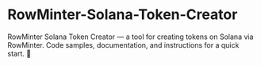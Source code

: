 # RowMinter-Solana-Token-Creator
RowMinter Solana Token Creator — a tool for creating tokens on Solana via RowMinter. Code samples, documentation, and instructions for a quick start. 🚀
